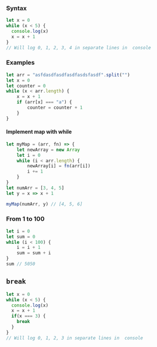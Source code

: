 ### Syntax
```js
let x = 0
while (x < 5) {
  console.log(x)
  x = x + 1
}
// Will log 0, 1, 2, 3, 4 in separate lines in  console
```
### Examples
```js
let arr = "asfdasdfasdfasdfasdsfasdf".split("")
let x = 0
let counter = 0
while (x < arr.length) {
	x = x + 1
	if (arr[x] === "a") {
		counter = counter + 1
	}
}
```

#### Implement map with while
```js
let myMap = (arr, fn) => {
	let newArray = new Array
	let i = 0
	while (i < arr.length) {
		newArray[i] = fn(arr[i])
		i += 1
	}
}
let numArr = [3, 4, 5]
let y = x => x + 1

myMap(numArr, y) // [4, 5, 6]

```

### From 1 to 100
```js
let i = 0
let sum = 0
while (i < 100) {
	i = i + 1
	sum = sum + i
}
sum // 5050
```

## `break`

```js
let x = 0
while (x < 5) {
  console.log(x)
  x = x + 1
  if(x === 3) {
	break
  }
}
// Will log 0, 1, 2, 3 in separate lines in  console
```